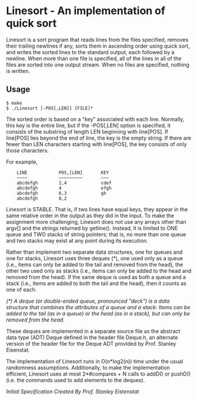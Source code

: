 # Linesort - An implementation of quick sort

Linesort is a sort program that reads lines from the files specified, removes their trailing newlines if any, sorts them in ascending order using quick sort, and writes the sorted lines to the standard output, each followed by a newline. When more than one file is specified, all of the lines in all of the files are sorted into one output stream.  When no files are specified, nothing is written.

## Usage

```
$ make
$ ./Linesort [-POS[,LEN]] [FILE]*
```
 
The sorted order is based on a "key" associated with each line.  Normally, this key is the entire line, but if the -POS[,LEN] option is specified, it consists of the substring of length LEN beginning with line[POS].  If line[POS] lies beyond the end of line, the key is the empty string.  If there are fewer than LEN characters starting with line[POS], the key consists of only those characters.

For example,

        LINE            POS,[LEN]       KEY
        ~~~~            ~~~~~~~~~       ~~~
        abcdefgh        2,4             cdef
        abcdefgh        4               efgh
        abcdefgh        6,3             gh
        abcdefgh        8,2
        
Linesort is STABLE. That is, if two lines have equal keys, they appear in the same relative order in the output as they did in the input. To make the assignment more challenging, Linesort does not use any arrays other than argv[] and the strings returned by getline(). Instead, it is limited to ONE queue and TWO stacks of string pointers; that is, no more than one queue and two stacks may exist at any point during its execution.

Rather than implement two separate data structures, one for queues and one for stacks, Linesort uses three deques (\*), one used only as a queue (i.e., items can only be added to the tail and removed from the head), the other two used only as stacks (i.e., items can only be added to the head and removed from the head). If the same deque is used as both a queue and a stack (i.e., items are added to both the tail and the head), then it counts as one of each.

  *(\*) A deque (or double-ended queue, pronounced "deck") is a data structure that combines the attributes of a queue and a stack:  Items can be added to the tail (as in a queue) or the head (as in a stack), but can only be removed from the head.*

These deques are implemented in a separate source file as the abstract data type (ADT) Deque defined in the header file Deque.h, an alternate version of the header file for the Deque ADT provided by Prof. Stanley Eisenstat. 

The implementation of Linesort runs in O(n\*log2(n)) time under the usual randomness assumptions. Additionally, to make the implementation efficient, Linesort uses at most 2*#compares + N calls to addD() or pushD() (i.e. the commands used to add elements to the deques).     

*Initial Specification Created By Prof. Stanley Eistenstat*
